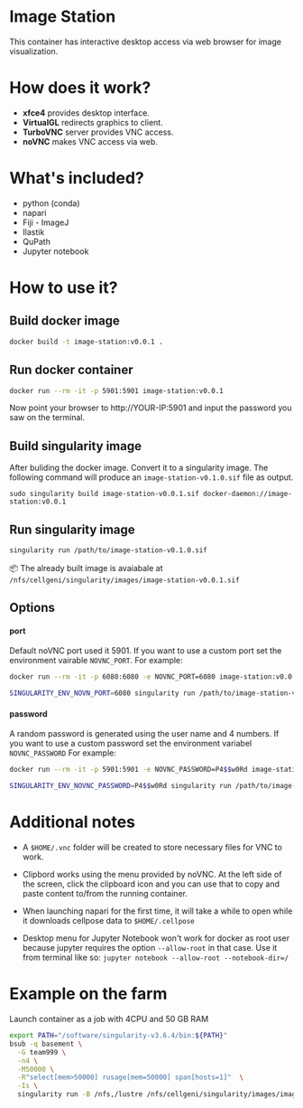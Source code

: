 # Image Station

This container has interactive desktop access via web browser for image visualization.

# How does it work?

- **xfce4** provides desktop interface.
- **VirtualGL** redirects graphics to client.
- **TurboVNC** server provides VNC access.
- **noVNC** makes VNC access via web.

# What's included?

- python (conda)
- napari
- Fiji - ImageJ
- Ilastik
- QuPath
- Jupyter notebook

# How to use it?

## Build docker image

```bash
docker build -t image-station:v0.0.1 .
```

## Run docker container

```bash
docker run --rm -it -p 5901:5901 image-station:v0.0.1
```

Now point your browser to http://YOUR-IP:5901 and input the password you saw on the terminal.

## Build singularity image

After buliding the docker image. Convert it to a singularity image. The following command will produce an `image-station-v0.1.0.sif` file as output.

```
sudo singularity build image-station-v0.0.1.sif docker-daemon://image-station:v0.0.1
```

## Run singularity image

```bash
singularity run /path/to/image-station-v0.1.0.sif
```

📦 The already built image is avaiabale at `/nfs/cellgeni/singularity/images/image-station-v0.0.1.sif`

## Options

#### port
Default noVNC port used it 5901. If you want to use a custom port set the environment vairable `NOVNC_PORT`.
For example:

```bash
docker run --rm -it -p 6080:6080 -e NOVNC_PORT=6080 image-station:v0.0.1

```

```bash
SINGULARITY_ENV_NOVN_PORT=6080 singularity run /path/to/image-station-v0.0.1.sif
```

#### password
A random password is generated using the user name and 4 numbers. If you want to use a custom password set the environment variabel `NOVNC_PASSWORD`
For example:
```bash
docker run --rm -it -p 5901:5901 -e NOVNC_PASSWORD=P4$$w0Rd image-station:v0.0.1

```

```bash
SINGULARITY_ENV_NOVNC_PASSWORD=P4$$w0Rd singularity run /path/to/image-station-v0.0.1.sif
```

# Additional notes

- A `$HOME/.vnc` folder will be created to store necessary files for VNC to work.

- Clipbord works using the menu provided by noVNC. At the left side of the screen, click the clipboard icon and you can use that to copy and paste content to/from the running container.

- When launching napari for the first time, it will take a while to open while it downloads cellpose data to `$HOME/.cellpose`

- Desktop menu for Jupyter Notebook won't work for docker as root user because jupyter requires the option `--allow-root` in that case. Use it from terminal like so: `jupyter notebook --allow-root --notebook-dir=/`

# Example on the farm

Launch container as a job with 4CPU and 50 GB RAM
```bash
export PATH="/software/singularity-v3.6.4/bin:${PATH}"
bsub -q basement \
  -G team999 \
  -n4 \
  -M50000 \
  -R"select[mem>50000] rusage[mem=50000] span[hosts=1]"  \
  -Is \
  singularity run -B /nfs,/lustre /nfs/cellgeni/singularity/images/image-station-v0.0.1.sif
```

